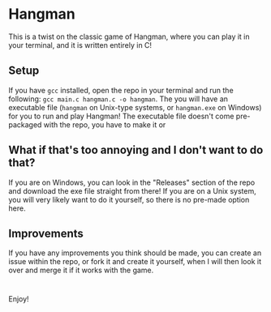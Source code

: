 # Hangman
This is a twist on the classic game of Hangman, where you can play it in your terminal, and it is written entirely in C!

## Setup
If you have `gcc` installed, open the repo in your terminal and run the following: `gcc main.c hangman.c -o hangman`.
The you will have an executable file (`hangman` on Unix-type systems, or `hangman.exe` on Windows) for you to run and play Hangman!
The executable file doesn't come pre-packaged with the repo, you have to make it or

## What if that's too annoying and I don't want to do that?
If you are on Windows, you can look in the "Releases" section of the repo and download the exe file straight from there!
If you are on a Unix system, you will very likely want to do it yourself, so there is no pre-made option here.

## Improvements
If you have any improvements you think should be made, you can create an issue within the repo, or fork it and create it yourself, when I will then look it over and merge it if it works with the game.

#
Enjoy!
